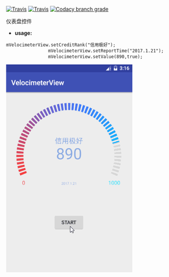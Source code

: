 [![Travis](https://img.shields.io/badge/release-1.0.0-green.svg)]() [![Travis](https://img.shields.io/travis/rust-lang/rust.svg)]() [![Codacy branch grade](https://img.shields.io/codacy/grade/e27821fb6289410b8f58338c7e0bc686/master.svg)]()

仪表盘控件

- **usage:**
```
mVelocimeterView.setCreditRank("信用极好");
                mVelocimeterView.setReportTime("2017.1.21");
                mVelocimeterView.setValue(890,true);
```

![image](https://github.com/Jastyle/VelocimeterView/blob/master/velocimeter1.gif)
